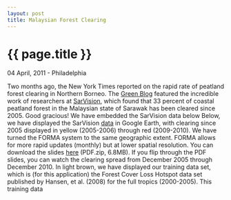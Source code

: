 ```yaml
---
layout: post
title: Malaysian Forest Clearing
---
```


{{ page.title }}
================


<p class="meta">04 April, 2011 - Philadelphia</p>

Two months ago, the New York Times reported on the rapid rate of peatland forest clearing in Northern Borneo. The [Green Blog](http://goo.gl/kq286) featured the incredible work of researchers at [SarVision](http://www.sarvision.nl/), which found that 33 percent of coastal peatland forest in the Malaysian state of Sarawak has been cleared since 2005.  Good gracious!  We have embedded the SarVision data below  Below, we have displayed the SarVision [data](http://goo.gl/yQfQQ) in Google Earth, with clearing since 2005 displayed in yellow (2005-2006) through red (2009-2010).  We have turned the FORMA system to the same geographic extent.  FORMA allows for more rapid updates (monthly) but at lower spatial resolution.  You can download the slides [here](http://dl.dropbox.com/u/5365589/sarawak.pdf.zip) (PDF.zip, 6.8MB).  If you flip through the PDF slides, you can watch the clearing spread from December 2005 through December 2010.  In light brown, we have displayed our training data set, which is (for this application) the Forest Cover Loss Hotspot data set published by Hansen, et al. (2008) for the full tropics (2000-2005).  This training data

<script src="http://www.gmodules.com/ig/ifr?url=http://code.google.com/apis/kml/embed/embedkmlgadget.xml&amp;up_kml_url=http%3A%2F%2Fdl.dropbox.com%2Fu%2F5365589%2Fkml%2F0%2F0%2F0.kml&amp;up_view_mode=earth&amp;up_earth_2d_fallback=0&amp;up_earth_fly_from_space=0&amp;up_earth_show_nav_controls=1&amp;up_earth_show_buildings=0&amp;up_earth_show_terrain=1&amp;up_earth_show_roads=0&amp;up_earth_show_borders=1&amp;up_earth_sphere=earth&amp;up_maps_zoom_out=0&amp;up_maps_default_type=map&amp;synd=open&amp;w=579&amp;h=400&amp;title=&amp;border=%23ffffff%7C3px%2C1px+solid+%23999999&amp;output=js"></script>